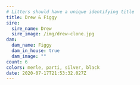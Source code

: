 ```yaml
---
# Litters should have a unique identifying title
title: Drew & Figgy
sire:
  sire_name: Drew
  sire_image: /img/drew-clone.jpg
dam:
  dam_name: Figgy
  dam_in_house: true
  dam_image: ""
count: 6
colors: merle, parti, silver, black
date: 2020-07-17T21:53:32.027Z
---
```

